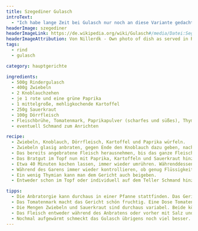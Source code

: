 ```yaml
---
title: Szegediner Gulasch
introText:
  - "Ich habe lange Zeit bei Gulasch nur noch an diese Variante gedacht. Normales Gulasch reizte mich gar nicht mehr so sehr."
headerImage: szegediner
headerImageLink: https://de.wikipedia.org/wiki/Gulasch#/media/Datei:Seged%C3%ADnsk%C3%BD_gul%C3%A1%C5%A1.jpg
headerImageAttribution: Von Nillerdk - Own photo of dish as served in Restaurace Gurmán, Dolní Poustevna, Czech Republic, CC BY 3.0, https://commons.wikimedia.org/w/index.php?curid=4465054
tags:
  - rind
  - gulasch

category: hauptgerichte

ingredients:
  - 500g Rindergulasch
  - 400g Zwiebeln
  - 2 Knoblauchzehen
  - je 1 rote und eine grüne Paprika
  - 1 mittelgroße, mehligkochende Kartoffel
  - 250g Sauerkraut
  - 100g Dörrfleisch
  - Fleischbrühe, Tomatenmark, Paprikapulver (scharfes und süßes), Thymian, Cayennepfeffer
  - eventuell Schmand zum Anrichten

recipe:
  - Zwiebeln, Knoblauch, Dörrfleisch, Kartoffel und Paprika würfeln.
  - Zwiebeln glasig anbraten, gegen Ende den Knoblauch dazu geben, nach kurzer Zeit das Fleisch in kleinen Portionen nacheinander dazugeben und scharf anbraten.
  - Das bereits angebratene Fleisch herausnehmen, bis das ganze Fleisch angebraten ist.
  - Das Bratgut im Topf nun mit Paprika, Kartoffeln und Sauerkraut hinzugeben. Ein wenig Fleischbrühe und Tomatenmark unterrühren. Mit Salz und Pfeffer sowie Paprikapulver (süßes und scharfes) würzen.
  - Etwa 40 Minuten kochen lassen, immer wieder umrühren. Währenddessen das Dörrfleisch kross anbraten. Mit ein wenig Tomatenmark vermischen, Flüssigkeit aus dem Topf hinzugeben und verrühren, unter das Gargut mengen.
  - Während des Garens immer wieder kontrollieren, ob genug Flüssigkeit vorhanden ist, ansonsten Fleischbrühe zugeben. Gegen Ende der Garzeit mit den Gewürzen abschmecken, eventuell noch Tomatenmark hinzugeben.
  - Ein wenig Thymian kann man dem Gericht auch beigeben.
  - Entweder schon im Topf oder individuell auf dem Teller Schmand hinzugeben.

tipps:
  - Die Anbratorgie kann durchaus in einer Pfanne stattfinden. Das Gericht wird allerdings im Kochtopf zu Ende gekocht.
  - Das Tomatenmark macht das Gericht schön fruchtig. Eine Dose Tomaten würde hingegen zu sehr vorschmecken.
  - Die Mengen Zwiebeln und Sauerkraut sind durchaus variabel. Beide können in diesem Gericht ohne Probleme erhöht werden. Das obige Rezept verträgt durchaus größere Mengen Zwiebeln und Sauerkraut. Das drängt das Fleisch ein wenig mehr in den Hintergrund. Ich reduziere zunehmend die Fleischportion und erhöhe dafür den Sauerkrautanteil.
  - Das Fleisch entweder während des Anbratens oder vorher mit Salz und Pfeffer würzen. Das Fleisch nur kurz von allen Seiten abraten. Es wird zu Ende geschmort.
  - Nochmal aufgewärmt schmeckt das Gulasch übrigens noch viel besser. Das Sauerkraut ist dann weicher und hat sich voll Geschmack gesogen.
---
```


